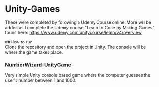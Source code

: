 # Unity-Games
These were completed by following a Udemy Course online. More will be added as I complete the Udemy course "Learn to Code by Making Games" found here: https://www.udemy.com/unitycourse/learn/v4/overview

##How to run  
Clone the repository and open the project in Unity. The console will be where the game takes place.

### NumberWizard-UnityGame  
Very simple Unity console based game where the computer guesses the user's number between 1 and 1000.  

